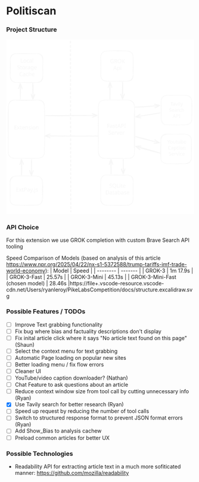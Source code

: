 # Politiscan

### Project Structure
![Diagram of Project Structure](docs/diagram.excalidraw.svg)

### API Choice
For this extension we use GROK completion with custom Brave Search API tooling

Speed Comparison of Models (based on analysis of this article https://www.npr.org/2025/04/22/nx-s1-5372588/trump-tariffs-imf-trade-world-economy):
| Model    | Speed |
| -------- | ------- |
| GROK-3   | 1m 17.9s |
| GROK-3-Fast | 25.57s |
| GROK-3-Mini    | 45.13s |
| GROK-3-Mini-Fast (chosen model)    | 28.46s |https://file+.vscode-resource.vscode-cdn.net/Users/ryanleroy/PikeLabsCompetition/docs/structure.excalidraw.svg

### Possible Features / TODOs
- [ ] Improve Text grabbing functionality
- [ ] Fix bug where bias and factuality descriptions don't display
- [ ] Fix inital article click where it says "No article text found on this page" (Shaun)
- [ ] Select the context menu for text grabbing
- [ ] Automatic Page loading on popular new sites
- [ ] Better loading menu / fix flow errors
- [ ] Cleaner UI
- [ ] YouTube/video caption downloader? (Nathan)
- [ ] Chat Feature to ask questions about an article
- [ ] Reduce context window size from tool call by cutting unnecessary info (Ryan)
- [x] Use Tavily search for better research (Ryan)
- [ ] Speed up request by reducing the number of tool calls
- [ ] Switch to structured response format to prevent JSON format errors (Ryan)
- [ ] Add Show_Bias to analysis cachew
- [ ] Preload common articles for better UX

### Possible Technologies
- Readability API for extracting article text in a much more sofiticated manner: https://github.com/mozilla/readability
